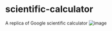 # scientific-calculator
A replica of Google scientific calculator
![image](https://github.com/1165CHETAN/scientific-calculator/assets/111604779/c78e0d69-b5b1-4e5a-99be-390d301056cb)
